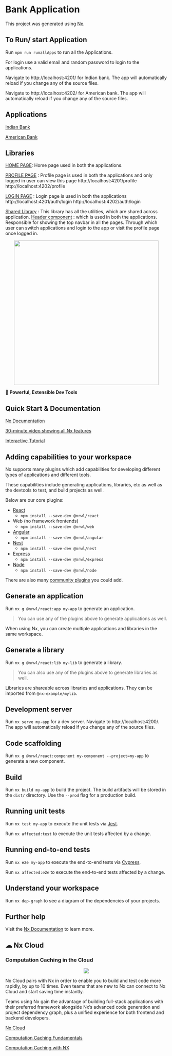 # Bank Application

This project was generated using [Nx](https://nx.dev).


## To Run/ start Application

Run `npm run runallApps` to run all the Applications.

For login use a valid email and random password to login to the applications.


Navigate to http://localhost:4201/ for Indian bank. The app will automatically reload if you change any of the source files.

Navigate to http://localhost:4202/ for American bank. The app will automatically reload if you change any of the source files.

## Applications

[Indian Bank](https://github.com/Abdul-khaderT/Assignment/tree/main/apps/indian-bank)

[American Bank](https://github.com/Abdul-khaderT/Assignment/tree/main/apps/american-bank)

## Libraries
[HOME PAGE](https://github.com/Abdul-khaderT/Assignment/tree/main/libs/home): Home page used in both the applications.

[PROFILE PAGE](https://github.com/Abdul-khaderT/Assignment/tree/main/libs/feature-profile) : Profile page is used in both the applications and only logged in user can view this page http://localhost:4201/profile  http://localhost:4202/profile

[LOGIN PAGE](https://github.com/Abdul-khaderT/Assignment/tree/main/libs/feature-auth) : Login page is used in both the applications http://localhost:4201/auth/login http://localhost:4202/auth/login

[Shared Library](https://github.com/Abdul-khaderT/Assignment/tree/main/libs/shared) : This library has all the utilities, which are shared across application.  [Header component](https://github.com/Abdul-khaderT/Assignment/tree/main/libs/shared/src/lib/header) : which is used in both the applications. Responsible for showing the top navbar in all the pages. Through which user can switch applications and login to the app or visit the profile page once logged in.



<p align="center"><img src="https://raw.githubusercontent.com/nrwl/nx/master/nx-logo.png" width="450"></p>

🔎 **Powerful, Extensible Dev Tools**

## Quick Start & Documentation

[Nx Documentation](https://nx.dev)

[30-minute video showing all Nx features](https://nx.dev/getting-started/what-is-nx)

[Interactive Tutorial](https://nx.dev/tutorial/01-create-application)

## Adding capabilities to your workspace

Nx supports many plugins which add capabilities for developing different types of applications and different tools.

These capabilities include generating applications, libraries, etc as well as the devtools to test, and build projects as well.

Below are our core plugins:

- [React](https://reactjs.org)
  - `npm install --save-dev @nrwl/react`
- Web (no framework frontends)
  - `npm install --save-dev @nrwl/web`
- [Angular](https://angular.io)
  - `npm install --save-dev @nrwl/angular`
- [Nest](https://nestjs.com)
  - `npm install --save-dev @nrwl/nest`
- [Express](https://expressjs.com)
  - `npm install --save-dev @nrwl/express`
- [Node](https://nodejs.org)
  - `npm install --save-dev @nrwl/node`

There are also many [community plugins](https://nx.dev/community) you could add.

## Generate an application

Run `nx g @nrwl/react:app my-app` to generate an application.

> You can use any of the plugins above to generate applications as well.

When using Nx, you can create multiple applications and libraries in the same workspace.

## Generate a library

Run `nx g @nrwl/react:lib my-lib` to generate a library.

> You can also use any of the plugins above to generate libraries as well.

Libraries are shareable across libraries and applications. They can be imported from `@nx-example/mylib`.

## Development server

Run `nx serve my-app` for a dev server. Navigate to http://localhost:4200/. The app will automatically reload if you change any of the source files.

## Code scaffolding

Run `nx g @nrwl/react:component my-component --project=my-app` to generate a new component.

## Build

Run `nx build my-app` to build the project. The build artifacts will be stored in the `dist/` directory. Use the `--prod` flag for a production build.

## Running unit tests

Run `nx test my-app` to execute the unit tests via [Jest](https://jestjs.io).

Run `nx affected:test` to execute the unit tests affected by a change.

## Running end-to-end tests

Run `nx e2e my-app` to execute the end-to-end tests via [Cypress](https://www.cypress.io).

Run `nx affected:e2e` to execute the end-to-end tests affected by a change.

## Understand your workspace

Run `nx dep-graph` to see a diagram of the dependencies of your projects.

## Further help

Visit the [Nx Documentation](https://nx.dev) to learn more.

## ☁ Nx Cloud

### Computation Caching in the Cloud

<p style="text-align: center;"><img src="https://raw.githubusercontent.com/nrwl/nx/master/images/nx-cloud-card.png"></p>

Nx Cloud pairs with Nx in order to enable you to build and test code more rapidly, by up to 10 times. Even teams that are new to Nx can connect to Nx Cloud and start saving time instantly.

Teams using Nx gain the advantage of building full-stack applications with their preferred framework alongside Nx’s advanced code generation and project dependency graph, plus a unified experience for both frontend and backend developers.

[Nx Cloud](https://nx.app/)

[Computation Caching Fundamentals](https://blog.nrwl.io/computation-caching-the-fundamentals-behind-nxs-lightning-fast-execution-dc761fe41eb8)

[Computation Caching with NX](https://nx.dev/latest/core-concepts/computation-caching)
